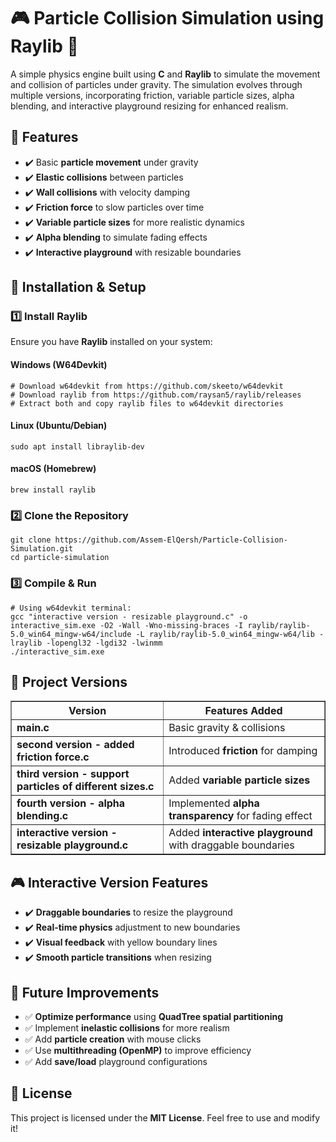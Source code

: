 <!DOCTYPE html>
<html lang="en">
<head>
    <meta charset="UTF-8">
    <meta name="viewport" content="width=device-width, initial-scale=1.0">
</head>
<body>

<h1>🎮 Particle Collision Simulation using Raylib 🚀</h1>

<p>
    A simple physics engine built using <strong>C</strong> and <strong>Raylib</strong> to simulate the movement 
    and collision of particles under gravity. The simulation evolves through multiple versions, incorporating 
    friction, variable particle sizes, alpha blending, and interactive playground resizing for enhanced realism.
</p>

<h2>📌 Features</h2>
<ul>
    <li>✔️ Basic <strong>particle movement</strong> under gravity</li>
    <li>✔️ <strong>Elastic collisions</strong> between particles</li>
    <li>✔️ <strong>Wall collisions</strong> with velocity damping</li>
    <li>✔️ <strong>Friction force</strong> to slow particles over time</li>
    <li>✔️ <strong>Variable particle sizes</strong> for more realistic dynamics</li>
    <li>✔️ <strong>Alpha blending</strong> to simulate fading effects</li>
    <li>✔️ <strong>Interactive playground</strong> with resizable boundaries</li>
</ul>

<h2>🔧 Installation & Setup</h2>

<h3>1️⃣ Install Raylib</h3>
<p>Ensure you have <strong>Raylib</strong> installed on your system:</p>

<h4>Windows (W64Devkit)</h4>
<pre><code># Download w64devkit from https://github.com/skeeto/w64devkit
# Download raylib from https://github.com/raysan5/raylib/releases
# Extract both and copy raylib files to w64devkit directories</code></pre>

<h4>Linux (Ubuntu/Debian)</h4>
<pre><code>sudo apt install libraylib-dev</code></pre>

<h4>macOS (Homebrew)</h4>
<pre><code>brew install raylib</code></pre>

<h3>2️⃣ Clone the Repository</h3>
<pre><code>git clone https://github.com/Assem-ElQersh/Particle-Collision-Simulation.git
cd particle-simulation</code></pre>

<h3>3️⃣ Compile & Run</h3>
<pre><code># Using w64devkit terminal:
gcc "interactive version - resizable playground.c" -o interactive_sim.exe -O2 -Wall -Wno-missing-braces -I raylib/raylib-5.0_win64_mingw-w64/include -L raylib/raylib-5.0_win64_mingw-w64/lib -lraylib -lopengl32 -lgdi32 -lwinmm
./interactive_sim.exe</code></pre>

<h2>📂 Project Versions</h2>
<table border="1">
    <tr>
        <th>Version</th>
        <th>Features Added</th>
    </tr>
    <tr>
        <td><strong>main.c</strong></td>
        <td>Basic gravity & collisions</td>
    </tr>
    <tr>
        <td><strong>second version - added friction force.c</strong></td>
        <td>Introduced <strong>friction</strong> for damping</td>
    </tr>
    <tr>
        <td><strong>third version - support particles of different sizes.c</strong></td>
        <td>Added <strong>variable particle sizes</strong></td>
    </tr>
    <tr>
        <td><strong>fourth version - alpha blending.c</strong></td>
        <td>Implemented <strong>alpha transparency</strong> for fading effect</td>
    </tr>
    <tr>
        <td><strong>interactive version - resizable playground.c</strong></td>
        <td>Added <strong>interactive playground</strong> with draggable boundaries</td>
    </tr>
</table>

<h2>🎮 Interactive Version Features</h2>
<ul>
    <li>✔️ <strong>Draggable boundaries</strong> to resize the playground</li>
    <li>✔️ <strong>Real-time physics</strong> adjustment to new boundaries</li>
    <li>✔️ <strong>Visual feedback</strong> with yellow boundary lines</li>
    <li>✔️ <strong>Smooth particle transitions</strong> when resizing</li>
</ul>

<h2>🎯 Future Improvements</h2>
<ul>
    <li>✅ <strong>Optimize performance</strong> using <strong>QuadTree spatial partitioning</strong></li>
    <li>✅ Implement <strong>inelastic collisions</strong> for more realism</li>
    <li>✅ Add <strong>particle creation</strong> with mouse clicks</li>
    <li>✅ Use <strong>multithreading (OpenMP)</strong> to improve efficiency</li>
    <li>✅ Add <strong>save/load</strong> playground configurations</li>
</ul>

<h2>📜 License</h2>
<p>
    This project is licensed under the <strong>MIT License</strong>. Feel free to use and modify it!
</p>

</body>
</html>
